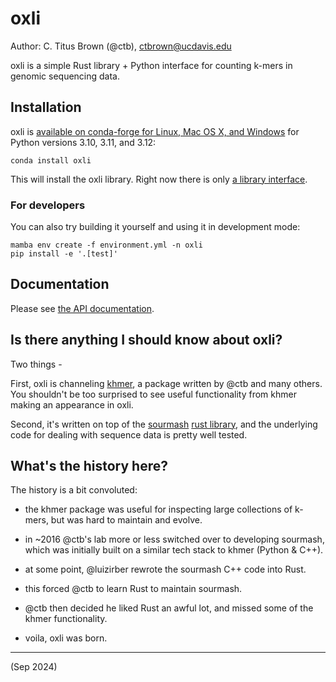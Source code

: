 # oxli

Author: C. Titus Brown (@ctb), ctbrown@ucdavis.edu

oxli is a simple Rust library + Python interface for counting k-mers
in genomic sequencing data.

## Installation

oxli is
[available on conda-forge for Linux, Mac OS X, and Windows](https://github.com/conda-forge/oxli-feedstock) for Python versions 3.10, 3.11, and 3.12:

```
conda install oxli
```

This will install the oxli library. Right now there is only
[a library interface](doc/api.md).

### For developers

You can also try building it yourself and using it in development mode:
```
mamba env create -f environment.yml -n oxli
pip install -e '.[test]'
```

## Documentation

Please see [the API documentation](doc/api.md).

## Is there anything I should know about oxli?

Two things -

First, oxli is channeling
[khmer](https://khmer.readthedocs.io/en/latest/), a package written by
@ctb and many others.  You shouldn't be too surprised to see useful
functionality from khmer making an appearance in oxli.

Second, it's written on top of the
[sourmash](https://sourmash.readthedocs.io/)
[rust library](https://sourmash.readthedocs.io/), and the underlying
code for dealing with sequence data is pretty well tested.

## What's the history here?

The history is a bit convoluted:

* the khmer package was useful for inspecting large collections of
  k-mers, but was hard to maintain and evolve.

* in ~2016 @ctb's lab more or less switched over to developing
  sourmash, which was initially built on a similar tech stack to khmer
  (Python & C++).
  
* at some point, @luizirber rewrote the sourmash C++ code into Rust.

* this forced @ctb to learn Rust to maintain sourmash.

* @ctb then decided he liked Rust an awful lot, and missed some of the
  khmer functionality.
  
* voila, oxli was born.

---

(Sep 2024)
